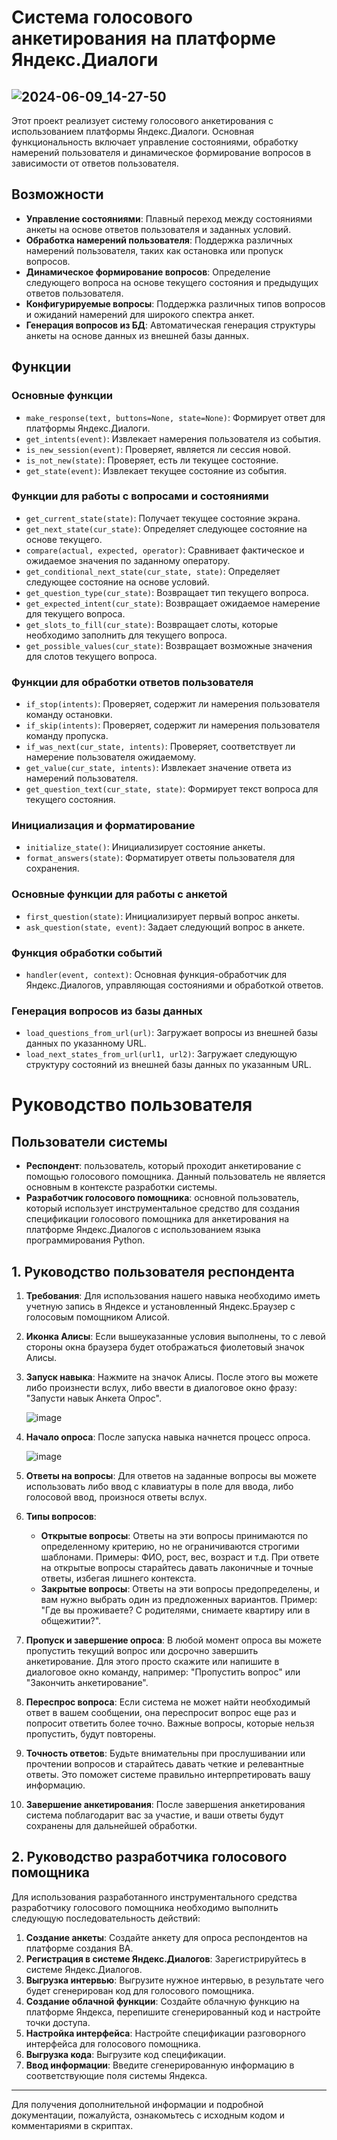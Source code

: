 # Система голосового анкетирования на платформе Яндекс.Диалоги

## ![2024-06-09_14-27-50](https://github.com/DragonZol/Yandex_survey/assets/116492948/3d6bc18e-5b47-4535-b508-b57884d155d0)

Этот проект реализует систему голосового анкетирования с использованием платформы Яндекс.Диалоги. Основная функциональность включает управление состояниями, обработку намерений пользователя и динамическое формирование вопросов в зависимости от ответов пользователя.

## Возможности

- **Управление состояниями**: Плавный переход между состояниями анкеты на основе ответов пользователя и заданных условий.
- **Обработка намерений пользователя**: Поддержка различных намерений пользователя, таких как остановка или пропуск вопросов.
- **Динамическое формирование вопросов**: Определение следующего вопроса на основе текущего состояния и предыдущих ответов пользователя.
- **Конфигурируемые вопросы**: Поддержка различных типов вопросов и ожиданий намерений для широкого спектра анкет.
- **Генерация вопросов из БД**: Автоматическая генерация структуры анкеты на основе данных из внешней базы данных.

## Функции

### Основные функции

- `make_response(text, buttons=None, state=None)`: Формирует ответ для платформы Яндекс.Диалоги.
- `get_intents(event)`: Извлекает намерения пользователя из события.
- `is_new_session(event)`: Проверяет, является ли сессия новой.
- `is_not_new(state)`: Проверяет, есть ли текущее состояние.
- `get_state(event)`: Извлекает текущее состояние из события.

### Функции для работы с вопросами и состояниями

- `get_current_state(state)`: Получает текущее состояние экрана.
- `get_next_state(cur_state)`: Определяет следующее состояние на основе текущего.
- `compare(actual, expected, operator)`: Сравнивает фактическое и ожидаемое значения по заданному оператору.
- `get_conditional_next_state(cur_state, state)`: Определяет следующее состояние на основе условий.
- `get_question_type(cur_state)`: Возвращает тип текущего вопроса.
- `get_expected_intent(cur_state)`: Возвращает ожидаемое намерение для текущего вопроса.
- `get_slots_to_fill(cur_state)`: Возвращает слоты, которые необходимо заполнить для текущего вопроса.
- `get_possible_values(cur_state)`: Возвращает возможные значения для слотов текущего вопроса.

### Функции для обработки ответов пользователя

- `if_stop(intents)`: Проверяет, содержит ли намерения пользователя команду остановки.
- `if_skip(intents)`: Проверяет, содержит ли намерения пользователя команду пропуска.
- `if_was_next(cur_state, intents)`: Проверяет, соответствует ли намерение пользователя ожидаемому.
- `get_value(cur_state, intents)`: Извлекает значение ответа из намерений пользователя.
- `get_question_text(cur_state, state)`: Формирует текст вопроса для текущего состояния.

### Инициализация и форматирование

- `initialize_state()`: Инициализирует состояние анкеты.
- `format_answers(state)`: Форматирует ответы пользователя для сохранения.

### Основные функции для работы с анкетой

- `first_question(state)`: Инициализирует первый вопрос анкеты.
- `ask_question(state, event)`: Задает следующий вопрос в анкете.

### Функция обработки событий

- `handler(event, context)`: Основная функция-обработчик для Яндекс.Диалогов, управляющая состояниями и обработкой ответов.

### Генерация вопросов из базы данных

- `load_questions_from_url(url)`: Загружает вопросы из внешней базы данных по указанному URL.
- `load_next_states_from_url(url1, url2)`: Загружает следующую структуру состояний из внешней базы данных по указанным URL.

# Руководство пользователя

## Пользователи системы

- **Респондент**: пользователь, который проходит анкетирование с помощью голосового помощника. Данный пользователь не является основным в контексте разработки системы.
- **Разработчик голосового помощника**: основной пользователь, который использует инструментальное средство для создания спецификации голосового помощника для анкетирования на платформе Яндекс.Диалогов с использованием языка программирования Python.

## 1. Руководство пользователя респондента

1. **Требования**: Для использования нашего навыка необходимо иметь учетную запись в Яндексе и установленный Яндекс.Браузер с голосовым помощником Алисой.
2. **Иконка Алисы**: Если вышеуказанные условия выполнены, то с левой стороны окна браузера будет отображаться фиолетовый значок Алисы.
3. **Запуск навыка**: Нажмите на значок Алисы. После этого вы можете либо произнести вслух, либо ввести в диалоговое окно фразу: "Запусти навык Анкета Опрос".
   
   ![image](https://github.com/DragonZol/Yandex_survey/assets/116492948/f4421539-2474-45b2-b1bd-2eb00033f871)
   
4. **Начало опроса**: После запуска навыка начнется процесс опроса.

   ![image](https://github.com/DragonZol/Yandex_survey/assets/116492948/2b906f8f-50cd-4320-972d-8f70f4635386)
   
5. **Ответы на вопросы**: Для ответов на заданные вопросы вы можете использовать либо ввод с клавиатуры в поле для ввода, либо голосовой ввод, произнося ответы вслух.
6. **Типы вопросов**:
    - **Открытые вопросы**: Ответы на эти вопросы принимаются по определенному критерию, но не ограничиваются строгими шаблонами. Примеры: ФИО, рост, вес, возраст и т.д. При ответе на открытые вопросы старайтесь давать лаконичные и точные ответы, избегая лишнего контекста.
    - **Закрытые вопросы**: Ответы на эти вопросы предопределены, и вам нужно выбрать один из предложенных вариантов. Пример: "Где вы проживаете? С родителями, снимаете квартиру или в общежитии?".
7. **Пропуск и завершение опроса**: В любой момент опроса вы можете пропустить текущий вопрос или досрочно завершить анкетирование. Для этого просто скажите или напишите в диалоговое окно команду, например: "Пропустить вопрос" или "Закончить анкетирование".
8. **Переспрос вопроса**: Если система не может найти необходимый ответ в вашем сообщении, она переспросит вопрос еще раз и попросит ответить более точно. Важные вопросы, которые нельзя пропустить, будут повторены.
9. **Точность ответов**: Будьте внимательны при прослушивании или прочтении вопросов и старайтесь давать четкие и релевантные ответы. Это поможет системе правильно интерпретировать вашу информацию.
10. **Завершение анкетирования**: После завершения анкетирования система поблагодарит вас за участие, и ваши ответы будут сохранены для дальнейшей обработки.

## 2. Руководство разработчика голосового помощника

Для использования разработанного инструментального средства разработчику голосового помощника необходимо выполнить следующую последовательность действий:

1. **Создание анкеты**: Создайте анкету для опроса респондентов на платформе создания ВА.
2. **Регистрация в системе Яндекс.Диалогов**: Зарегистрируйтесь в системе Яндекс.Диалогов.
3. **Выгрузка интервью**: Выгрузите нужное интервью, в результате чего будет сгенерирован код для голосового помощника.
4. **Создание облачной функции**: Создайте облачную функцию на платформе Яндекса, перепишите сгенерированный код и настройте точки доступа.
5. **Настройка интерфейса**: Настройте спецификации разговорного интерфейса для голосового помощника.
6. **Выгрузка кода**: Выгрузите код спецификации.
7. **Ввод информации**: Введите сгенерированную информацию в соответствующие поля системы Яндекса.

---

Для получения дополнительной информации и подробной документации, пожалуйста, ознакомьтесь с исходным кодом и комментариями в скриптах.
